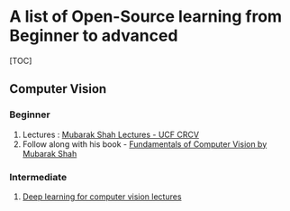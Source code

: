 # A list of Open-Source learning from Beginner to advanced

[TOC]

## Computer Vision

### Beginner

1. Lectures : [Mubarak Shah Lectures - UCF CRCV ](https://www.youtube.com/playlist?list=PLd3hlSJsX_ImKP68wfKZJVIPTd8Ie5u-9) 
2. Follow along with his book - [Fundamentals of Computer Vision by Mubarak Shah](https://www.cse.unr.edu/~bebis/CS485/Handouts/ShahBook.pdf) 

### Intermediate

1. [Deep learning for computer vision lectures](https://www.youtube.com/playlist?list=PL5-TkQAfAZFbzxjBHtzdVCWE0Zbhomg7r&app=desktop)

